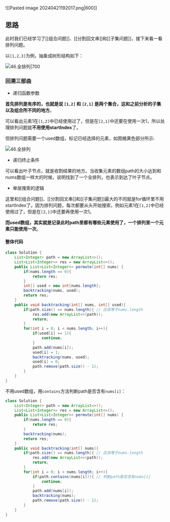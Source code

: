 ![[Pasted image 20240421192017.png|600]]

## 思路

此时我们已经学习了[[组合问题]]、[[分割回文串]]和[[子集问题]]，接下来看一看排列问题。

以`[1,2,3]`为例，抽象成树形结构如下：

![46.全排列|700](https://code-thinking-1253855093.file.myqcloud.com/pics/20211027181706.png)

### 回溯三部曲

- 递归函数参数

**首先排列是有序的，也就是说 `[1,2]` 和 `[2,1]` 是两个集合，这和之前分析的子集以及组合所不同的地方**。

可以看出元素1在`[1,2]`中已经使用过了，但是在`[2,1]`中还要在使用一次1，所以处理排列问题就**不用使用startIndex**了。

但排列问题需要一个used数组，标记已经选择的元素，如图橘黄色部分所示:

![46.全排列](https://code-thinking-1253855093.file.myqcloud.com/pics/20211027181706.png)

- 递归终止条件

可以看出叶子节点，就是收割结果的地方。当收集元素的数组path的大小达到和nums数组一样大的时候，说明找到了一个全排列，也表示到达了叶子节点。

- 单层搜索的逻辑

这里和[[组合问题]]、[[分割回文串]]和[[子集问题]]最大的不同就是for循环里不用startIndex了。因为排列问题，每次都要从头开始搜索，例如元素1在`[1,2]`中已经使用过了，但是在`[2,1]`中还要再使用一次1。

**而used数组，其实就是记录此时path里都有哪些元素使用了，一个排列里一个元素只能使用一次**。

#### 整体代码

```java
class Solution {
    List<Integer> path = new ArrayList<>();
    List<List<Integer>> res = new ArrayList<>();
    public List<List<Integer>> permute(int[] nums) {
        if(nums.length == 0){
            return res;
        }
        int[] used = new int[nums.length];
        backtracking(nums, used);
        return res;
    }
    public void backtracking(int[] nums, int[] used){
        if(path.size() == nums.length){ // 应该等于nums.length
            res.add(new ArrayList<>(path));
            return;
        }
        for(int i = 0; i < nums.length; i++){
            if(used[i] == 1){
                continue;
            }
            path.add(nums[i]);
            used[i] = 1;
            backtracking(nums, used);
            used[i] = 0;
            path.remove(path.size() - 1);
        }
    }
}
```

不用used数组，用`contains`方法判断path是否含有`nums[i]`：

```java
class Solution {
    List<Integer> path = new ArrayList<>();
    List<List<Integer>> res = new ArrayList<>();
    public List<List<Integer>> permute(int[] nums) {
        if(nums.length == 0){
            return res;
        }
        backtracking(nums);
        return res;
    }
    public void backtracking(int[] nums){
        if(path.size() == nums.length){ // 应该等于nums.length
            res.add(new ArrayList<>(path));
            return;
        }
        for(int i = 0; i < nums.length; i++){
            if(path.contains(nums[i])){ // 判断path是否含有nums[i]
                continue;
            } 
            path.add(nums[i]);
            backtracking(nums);
            path.remove(path.size() - 1);
        }
    }
}
```
